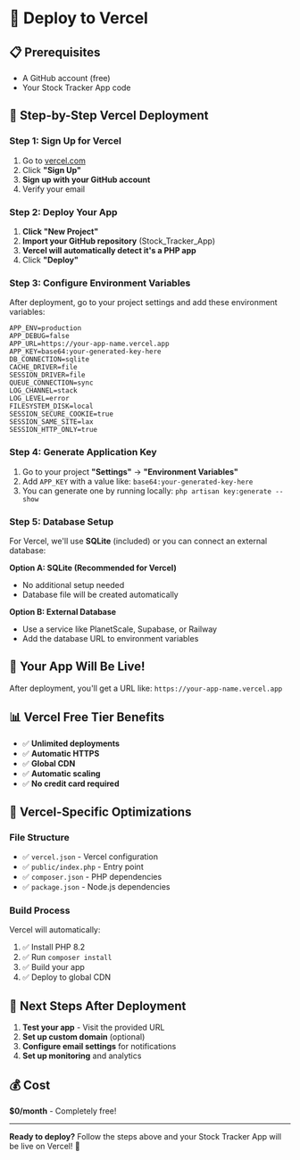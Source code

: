 # 🚀 Deploy to Vercel

## 📋 **Prerequisites**
- A GitHub account (free)
- Your Stock Tracker App code

## 🎯 **Step-by-Step Vercel Deployment**

### Step 1: Sign Up for Vercel
1. Go to [vercel.com](https://vercel.com)
2. Click **"Sign Up"**
3. **Sign up with your GitHub account**
4. Verify your email

### Step 2: Deploy Your App
1. **Click "New Project"**
2. **Import your GitHub repository** (Stock_Tracker_App)
3. **Vercel will automatically detect it's a PHP app**
4. Click **"Deploy"**

### Step 3: Configure Environment Variables
After deployment, go to your project settings and add these environment variables:

```env
APP_ENV=production
APP_DEBUG=false
APP_URL=https://your-app-name.vercel.app
APP_KEY=base64:your-generated-key-here
DB_CONNECTION=sqlite
CACHE_DRIVER=file
SESSION_DRIVER=file
QUEUE_CONNECTION=sync
LOG_CHANNEL=stack
LOG_LEVEL=error
FILESYSTEM_DISK=local
SESSION_SECURE_COOKIE=true
SESSION_SAME_SITE=lax
SESSION_HTTP_ONLY=true
```

### Step 4: Generate Application Key
1. Go to your project **"Settings"** → **"Environment Variables"**
2. Add `APP_KEY` with a value like: `base64:your-generated-key-here`
3. You can generate one by running locally: `php artisan key:generate --show`

### Step 5: Database Setup
For Vercel, we'll use **SQLite** (included) or you can connect an external database:

**Option A: SQLite (Recommended for Vercel)**
- No additional setup needed
- Database file will be created automatically

**Option B: External Database**
- Use a service like PlanetScale, Supabase, or Railway
- Add the database URL to environment variables

## 🎉 **Your App Will Be Live!**

After deployment, you'll get a URL like:
`https://your-app-name.vercel.app`

## 📊 **Vercel Free Tier Benefits**
- ✅ **Unlimited deployments**
- ✅ **Automatic HTTPS**
- ✅ **Global CDN**
- ✅ **Automatic scaling**
- ✅ **No credit card required**

## 🔧 **Vercel-Specific Optimizations**

### File Structure
- ✅ `vercel.json` - Vercel configuration
- ✅ `public/index.php` - Entry point
- ✅ `composer.json` - PHP dependencies
- ✅ `package.json` - Node.js dependencies

### Build Process
Vercel will automatically:
1. ✅ Install PHP 8.2
2. ✅ Run `composer install`
3. ✅ Build your app
4. ✅ Deploy to global CDN

## 🚀 **Next Steps After Deployment**

1. **Test your app** - Visit the provided URL
2. **Set up custom domain** (optional)
3. **Configure email settings** for notifications
4. **Set up monitoring** and analytics

## 💰 **Cost**
**$0/month** - Completely free!

---

**Ready to deploy?** Follow the steps above and your Stock Tracker App will be live on Vercel! 🚀 